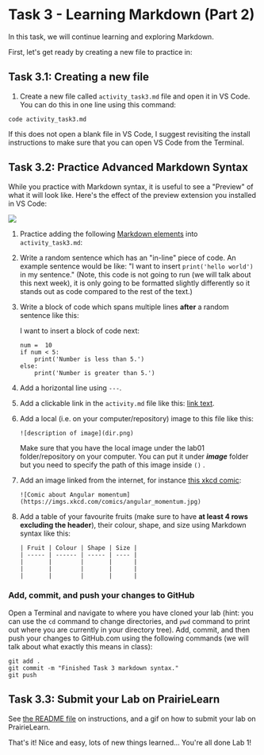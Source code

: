 # Task 3 - Learning Markdown (Part 2)

In this task, we will continue learning and exploring Markdown.

First, let's get ready by creating a new file to practice in:

## Task 3.1: Creating a new file

1. Create a new file called `activity_task3.md` file and open it in VS Code.
You can do this in one line using this command:

```
code activity_task3.md
```
If this does not open a blank file in VS Code, I suggest revisiting the install instructions to make sure that you can open VS Code from the Terminal.

## Task 3.2: Practice Advanced Markdown Syntax

While you practice with Markdown syntax, it is useful to see a "Preview" of what it will look like.
Here's the effect of the preview extension you installed in VS Code:

![](images/md_preview.gif)

1. Practice adding the following [Markdown elements](https://www.markdownguide.org/cheat-sheet/) into `activity_task3.md`:

1. Write a random sentence which has an "in-line" piece of code. An example sentence would be like: "I want to insert `print('hello world')` in my sentence." (Note, this code is not going to run (we will talk about this next week), it is only going to be formatted slightly differently so it stands out as code compared to the rest of the text.)
1. Write a block of code which spans multiple lines **after** a random sentence like this: 

    I want to insert a block of code next:
    ```
    num =  10
    if num < 5:
        print('Number is less than 5.')
    else:
        print('Number is greater than 5.')
    ```
1. Add a horizontal line using `---`.
1. Add a clickable link in the `activity.md` file like this: [link text](https://cbc.ca).
1. Add a local (i.e. on your computer/repository) image to this file like this:
    ```
    ![description of image](dir.png)
    ```
    Make sure that you have the local image under the lab01 folder/repository on your computer. You can put it under ***image*** folder but you need to specify the path of this image inside `()` .

1. Add an image linked from the internet, for instance [this xkcd comic](https://imgs.xkcd.com/comics/angular_momentum.jpg):
    ```
    ![Comic about Angular momentum](https://imgs.xkcd.com/comics/angular_momentum.jpg)

    ```
1. Add a table of your favourite fruits (make sure to have **at least 4 rows excluding the header**), their colour, shape, and size using Markdown syntax like this:
    ```
    | Fruit | Colour | Shape | Size |
    | ----- | ------ | ----- | ---- |
    |       |        |       |      |
    |       |        |       |      |
    |       |        |       |      |
    ```

### Add, commit, and push your changes to GitHub

Open a Terminal and navigate to where you have cloned your lab (hint: you can use the `cd` command to change directories, and `pwd` command to print out where you are currently in your directory tree).
Add, commit, and then push your changes to GitHub.com using the following commands (we will talk about what exactly this means in class):

```
git add .
git commit -m "Finished Task 3 markdown syntax."
git push
```

## Task 3.3: Submit your Lab on PrairieLearn

See [the README file](./README.md) on instructions, and a gif on how to submit your lab on PrairieLearn.

That's it! 
Nice and easy, lots of new things learned...
You're all done Lab 1!